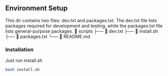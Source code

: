 ## Environment Setup

This dir contains two files: dev.txt and packages.txt. The dev.txt file lists packages required for development and testing, while the packages.txt file lists general-purpose packages.
  scripts
    ├──  dev.txt
    ├──  install.sh
    ├──  packages.txt
    └──  README.md

### Installation 
Just run install.sh
```sh
bash install.sh
```


